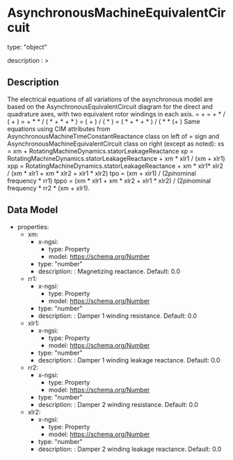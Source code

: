 # AsynchronousMachineEquivalentCircuit
type: "object"
description : >
## Description
The electrical equations of all variations of the asynchronous model are based on the AsynchronousEquivalentCircuit diagram for the direct and quadrature axes, with two equivalent rotor windings in each axis.      =  +   =  +  *  / ( + )  =  +  * *  / ( *  +  *  +  * )  = ( + ) / ( * )  = ( *  +  *  +  * ) / ( *  * (+ ) Same equations using CIM attributes from AsynchronousMachineTimeConstantReactance class on left of = sign and AsynchronousMachineEquivalentCircuit class on right (except as noted): xs = xm + RotatingMachineDynamics.statorLeakageReactance xp = RotatingMachineDynamics.statorLeakageReactance + xm * xlr1 / (xm + xlr1) xpp = RotatingMachineDynamics.statorLeakageReactance + xm * xlr1* xlr2 / (xm * xlr1 + xm * xlr2 + xlr1 * xlr2) tpo = (xm + xlr1) / (2*pi*nominal frequency * rr1) tppo = (xm * xlr1 + xm * xlr2 + xlr1 * xlr2) / (2*pi*nominal frequency * rr2 * (xm + xlr1).

## Data Model
  - properties:
    - xm:
      - x-ngsi:
        - type: Property
        - model: https://schema.org/Number
      - type: "number"
      - description: : Magnetizing reactance. Default: 0.0
    - rr1:
      - x-ngsi:
        - type: Property
        - model: https://schema.org/Number
      - type: "number"
      - description: : Damper 1 winding resistance. Default: 0.0
    - xlr1:
      - x-ngsi:
        - type: Property
        - model: https://schema.org/Number
      - type: "number"
      - description: : Damper 1 winding leakage reactance. Default: 0.0
    - rr2:
      - x-ngsi:
        - type: Property
        - model: https://schema.org/Number
      - type: "number"
      - description: : Damper 2 winding resistance. Default: 0.0
    - xlr2:
      - x-ngsi:
        - type: Property
        - model: https://schema.org/Number
      - type: "number"
      - description: : Damper 2 winding leakage reactance. Default: 0.0
